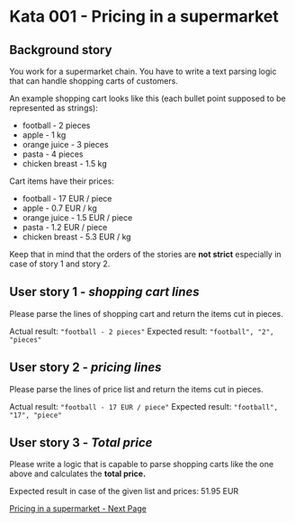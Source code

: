 # Kata 001 - Pricing in a supermarket

## Background story

You work for a supermarket chain. You have to write a text parsing logic that can handle shopping carts of customers.

An example shopping cart looks like this (each bullet point supposed to be represented as strings):
* football - 2 pieces
* apple  - 1 kg
* orange juice - 3 pieces
* pasta - 4 pieces
* chicken breast - 1.5 kg

Cart items have their prices:
* football - 17 EUR / piece
* apple - 0.7 EUR / kg
* orange juice - 1.5 EUR / piece
* pasta - 1.2 EUR / piece
* chicken breast - 5.3 EUR / kg

Keep that in mind that the orders of the stories are **not strict** especially in case of story 1 and story 2.

## User story 1 - *shopping cart lines*
Please parse the lines of shopping cart and return the items cut in pieces.

Actual result: `"football - 2 pieces"`
Expected result: `"football", "2", "pieces"`

## User story 2 - *pricing lines*
Please parse the lines of price list and return the items cut in pieces.

Actual result: `"football - 17 EUR / piece"`
Expected result: `"football", "17", "piece"`

## User story 3 - *Total price*
Please write a logic that is capable to parse shopping carts like the one above and calculates the **total price.**

Expected result in case of the given list and prices: 51.95 EUR

[Pricing in a supermarket - Next Page](kata001-supermarket-pricing02.md)